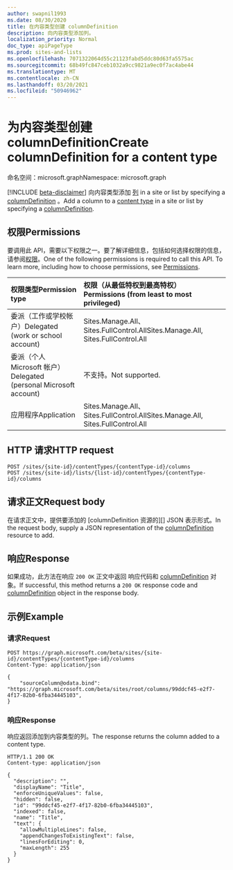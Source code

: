 ```yaml
---
author: swapnil1993
ms.date: 08/30/2020
title: 在内容类型创建 columnDefinition
description: 向内容类型添加列。
localization_priority: Normal
doc_type: apiPageType
ms.prod: sites-and-lists
ms.openlocfilehash: 7071322064d55c21123fabd5ddc80d63fa5575ac
ms.sourcegitcommit: 68b49fc847ceb1032a9cc9821a9ec0f7ac4abe44
ms.translationtype: MT
ms.contentlocale: zh-CN
ms.lasthandoff: 03/20/2021
ms.locfileid: "50946962"
---
```

# <a name="create-columndefinition-for-a-content-type"></a><span data-ttu-id="db679-103">为内容类型创建 columnDefinition</span><span class="sxs-lookup"><span data-stu-id="db679-103">Create columnDefinition for a content type</span></span>
<span data-ttu-id="db679-104">命名空间：microsoft.graph</span><span class="sxs-lookup"><span data-stu-id="db679-104">Namespace: microsoft.graph</span></span>

[!INCLUDE [beta-disclaimer](../../includes/beta-disclaimer.md)]
<span data-ttu-id="db679-105">向内容类型添加 [列][contentType] in a site or list by specifying a [columnDefinition][columnDefinition] 。</span><span class="sxs-lookup"><span data-stu-id="db679-105">Add a column to a [content type][contentType] in a site or list by specifying a [columnDefinition][columnDefinition].</span></span>

## <a name="permissions"></a><span data-ttu-id="db679-106">权限</span><span class="sxs-lookup"><span data-stu-id="db679-106">Permissions</span></span>

<span data-ttu-id="db679-p101">要调用此 API，需要以下权限之一。要了解详细信息，包括如何选择权限的信息，请参阅[权限](/graph/concepts/permissions_reference.md)。</span><span class="sxs-lookup"><span data-stu-id="db679-p101">One of the following permissions is required to call this API. To learn more, including how to choose permissions, see [Permissions](/graph/concepts/permissions_reference.md).</span></span>

  

|<span data-ttu-id="db679-109">权限类型</span><span class="sxs-lookup"><span data-stu-id="db679-109">Permission type</span></span> | <span data-ttu-id="db679-110">权限（从最低特权到最高特权）</span><span class="sxs-lookup"><span data-stu-id="db679-110">Permissions (from least to most privileged)</span></span> |
|:--------------------|:---------------------------------------------------------|
|<span data-ttu-id="db679-111">委派（工作或学校帐户）</span><span class="sxs-lookup"><span data-stu-id="db679-111">Delegated (work or school account)</span></span> | <span data-ttu-id="db679-112">Sites.Manage.All、Sites.FullControl.All</span><span class="sxs-lookup"><span data-stu-id="db679-112">Sites.Manage.All, Sites.FullControl.All</span></span> |
|<span data-ttu-id="db679-113">委派（个人 Microsoft 帐户）</span><span class="sxs-lookup"><span data-stu-id="db679-113">Delegated (personal Microsoft account)</span></span> | <span data-ttu-id="db679-114">不支持。</span><span class="sxs-lookup"><span data-stu-id="db679-114">Not supported.</span></span> |
|<span data-ttu-id="db679-115">应用程序</span><span class="sxs-lookup"><span data-stu-id="db679-115">Application</span></span> | <span data-ttu-id="db679-116">Sites.Manage.All、Sites.FullControl.All</span><span class="sxs-lookup"><span data-stu-id="db679-116">Sites.Manage.All, Sites.FullControl.All</span></span> |

  

## <a name="http-request"></a><span data-ttu-id="db679-117">HTTP 请求</span><span class="sxs-lookup"><span data-stu-id="db679-117">HTTP request</span></span>

<!-- { "blockType": "ignored" } -->
```http
POST /sites/{site-id}/contentTypes/{contentType-id}/columns
POST /sites/{site-id}/lists/{list-id}/contentTypes/{contentType-id}/columns
```

## <a name="request-body"></a><span data-ttu-id="db679-118">请求正文</span><span class="sxs-lookup"><span data-stu-id="db679-118">Request body</span></span>

<span data-ttu-id="db679-119">在请求正文中，提供要添加的 [columnDefinition 资源的][] JSON 表示形式。</span><span class="sxs-lookup"><span data-stu-id="db679-119">In the request body, supply a JSON representation of the [columnDefinition][] resource to add.</span></span>  

## <a name="response"></a><span data-ttu-id="db679-120">响应</span><span class="sxs-lookup"><span data-stu-id="db679-120">Response</span></span>

<span data-ttu-id="db679-121">如果成功，此方法在响应 `200 OK` 正文中返回 响应代码和 [columnDefinition][] 对象。</span><span class="sxs-lookup"><span data-stu-id="db679-121">If successful, this method returns a `200 OK` response code and [columnDefinition][] object in the response body.</span></span>

## <a name="example"></a><span data-ttu-id="db679-122">示例</span><span class="sxs-lookup"><span data-stu-id="db679-122">Example</span></span>

### <a name="request"></a><span data-ttu-id="db679-123">请求</span><span class="sxs-lookup"><span data-stu-id="db679-123">Request</span></span>
<!-- { "blockType": "request" } -->
```http
POST https://graph.microsoft.com/beta/sites/{site-id}/contentTypes/{contentType-id}/columns
Content-Type: application/json

{
    "sourceColumn@odata.bind": "https://graph.microsoft.com/beta/sites/root/columns/99ddcf45-e2f7-4f17-82b0-6fba34445103",
}
```

### <a name="response"></a><span data-ttu-id="db679-124">响应</span><span class="sxs-lookup"><span data-stu-id="db679-124">Response</span></span>

<span data-ttu-id="db679-125">响应返回添加到内容类型的列。</span><span class="sxs-lookup"><span data-stu-id="db679-125">The response returns the column added to a content type.</span></span>

<!-- { "blockType": "response", "@type": "microsoft.graph.columnDefinition", "truncated": true} -->

  

```http
HTTP/1.1 200 OK
Content-type: application/json

{
  "description": "",
  "displayName": "Title",
  "enforceUniqueValues": false,
  "hidden": false,
  "id": "99ddcf45-e2f7-4f17-82b0-6fba34445103",
  "indexed": false,
  "name": "Title",
  "text": {
    "allowMultipleLines": false,
    "appendChangesToExistingText": false,
    "linesForEditing": 0,
    "maxLength": 255
  }
}

```

  

[columnDefinition]: ../resources/columnDefinition.md
[contentType]: ../resources/contentType.md
  

